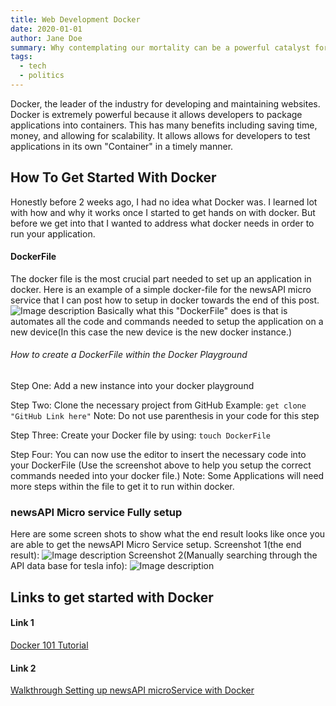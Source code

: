 ```yaml
---
title: Web Development Docker
date: 2020-01-01
author: Jane Doe
summary: Why contemplating our mortality can be a powerful catalyst for change
tags:
  - tech
  - politics
---
```

Docker, the leader of the industry for developing and maintaining websites. Docker is extremely powerful because it allows developers to package applications into containers. This has many benefits including saving time, money, and allowing for scalability. It allows allows for developers to test applications in its own "Container" in a timely manner.

## How To Get Started With Docker
Honestly before 2 weeks ago, I had no idea what Docker was. I learned lot with how and why it works once I started to get hands on with docker. But before we get into that I wanted to address what docker needs in order to run your application.

#### DockerFile
The docker file is the most crucial part needed to set up an application in docker. Here is an example of a simple docker-file for the newsAPI micro service that I can post how to setup in docker towards the end of this post.
![Image description](https://dev-to-uploads.s3.amazonaws.com/uploads/articles/j2cbghr3izng44bcca8q.png)
Basically what this "DockerFile" does is that is automates all the code and commands needed to setup the application on a new device(In this case the new device is the new docker instance.)

###### How to create a DockerFile within the Docker Playground
Step One: Add a new instance into your docker playground

Step Two: Clone the necessary project from GitHub Example: `get clone "GitHub Link here"` Note: Do not use parenthesis in your code for this step

Step Three: Create your Docker file by using: `touch DockerFile` 

Step Four: You can now use the editor to insert the necessary code into your DockerFile (Use the screenshot above to help you setup the correct commands needed into your docker file.) Note: Some Applications will need more steps within the file to get it to run within docker.

### newsAPI Micro service Fully setup
Here are some screen shots to show what the end result looks like once you are able to get the newsAPI Micro Service setup.
Screenshot 1(the end result):
![Image description](https://dev-to-uploads.s3.amazonaws.com/uploads/articles/82zk10au1b7mmc36tmp8.png)
Screenshot 2(Manually searching through the API data base for tesla info):
![Image description](https://dev-to-uploads.s3.amazonaws.com/uploads/articles/439q85p997fwk4aomtbu.png)

## Links to get started with Docker
#### Link 1 
[Docker 101 Tutorial](https://www.docker.com/101-tutorial)
#### Link 2
[Walkthrough Setting up newsAPI microService with Docker](https://github.com/heyMP/ist402-docker/tree/master/labs/7-news-api-microservice)
